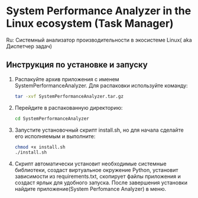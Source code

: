 # System Performance Analyzer in the Linux ecosystem (Task Manager)
Ru: Системный анализатор производительности в экосистеме Linux( aka Диспетчер задач)

## Инструкция по установке и запуску

1. Распакуйте архив приложения с именем SystemPerformanceAnalyzer. Для распаковки используйте команду:
   ```bash
   tar -xvf SystemPerformanceAnalyzer.tar.gz

2. Перейдите в распакованную директорию:
    ```bash
    cd SystemPerformanceAnalyzer
   
3. Запустите установочный скрипт install.sh, но для начала  сделайте его исполняемым и выполните:
    ```bash
   chmod +x install.sh
   ./install.sh
   
4. Скрипт автоматически установит необходимые системные библиотеки, создаст виртуальное окружение Python, установит зависимости из requirements.txt, скопирует файлы приложения и создаст ярлык для удобного запуска.
После завершения установки найдите приложение(System Perfomance Analyzer) в меню.
